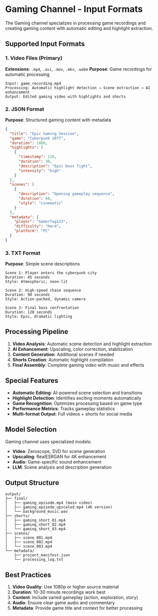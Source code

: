 # Gaming Channel - Input Formats

The Gaming channel specializes in processing game recordings and creating gaming content with automatic editing and highlight extraction.

## Supported Input Formats

### 1. Video Files (Primary)
**Extensions**: `.mp4`, `.avi`, `.mov`, `.mkv`, `.webm`
**Purpose**: Game recordings for automatic processing

```
Input: game_recording.mp4
Processing: Automatic highlight detection → Scene extraction → AI enhancement
Output: Edited gaming video with highlights and shorts
```

### 2. JSON Format
**Purpose**: Structured gaming content with metadata

```json
{
  "title": "Epic Gaming Session",
  "game": "Cyberpunk 2077",
  "duration": 1800,
  "highlights": [
    {
      "timestamp": 120,
      "duration": 30,
      "description": "Epic boss fight",
      "intensity": "high"
    }
  ],
  "scenes": [
    {
      "description": "Opening gameplay sequence",
      "duration": 60,
      "style": "cinematic"
    }
  ],
  "metadata": {
    "player": "GamerTag123",
    "difficulty": "Hard",
    "platform": "PC"
  }
}
```

### 3. TXT Format
**Purpose**: Simple scene descriptions

```
Scene 1: Player enters the cyberpunk city
Duration: 45 seconds
Style: Atmospheric, neon-lit

Scene 2: High-speed chase sequence
Duration: 90 seconds
Style: Action-packed, dynamic camera

Scene 3: Final boss confrontation
Duration: 120 seconds
Style: Epic, dramatic lighting
```

## Processing Pipeline

1. **Video Analysis**: Automatic scene detection and highlight extraction
2. **AI Enhancement**: Upscaling, color correction, stabilization
3. **Content Generation**: Additional scenes if needed
4. **Shorts Creation**: Automatic highlight compilation
5. **Final Assembly**: Complete gaming video with music and effects

## Special Features

- **Automatic Editing**: AI-powered scene selection and transitions
- **Highlight Detection**: Identifies exciting moments automatically
- **Game Recognition**: Optimizes processing based on game type
- **Performance Metrics**: Tracks gameplay statistics
- **Multi-format Output**: Full videos + shorts for social media

## Model Selection

Gaming channel uses specialized models:
- **Video**: Zeroscope, SVD for scene generation
- **Upscaling**: RealESRGAN for 4K enhancement
- **Audio**: Game-specific sound enhancement
- **LLM**: Scene analysis and description generation

## Output Structure

```
output/
├── final/
│   ├── gaming_episode.mp4 (main video)
│   ├── gaming_episode_upscaled.mp4 (4K version)
│   └── background_music.wav
├── shorts/
│   ├── gaming_short_01.mp4
│   ├── gaming_short_02.mp4
│   └── gaming_short_03.mp4
├── scenes/
│   ├── scene_001.mp4
│   ├── scene_002.mp4
│   └── scene_003.mp4
└── metadata/
    ├── project_manifest.json
    └── processing_log.txt
```

## Best Practices

1. **Video Quality**: Use 1080p or higher source material
2. **Duration**: 10-30 minute recordings work best
3. **Content**: Include varied gameplay (action, exploration, story)
4. **Audio**: Ensure clear game audio and commentary
5. **Metadata**: Provide game title and context for better processing
